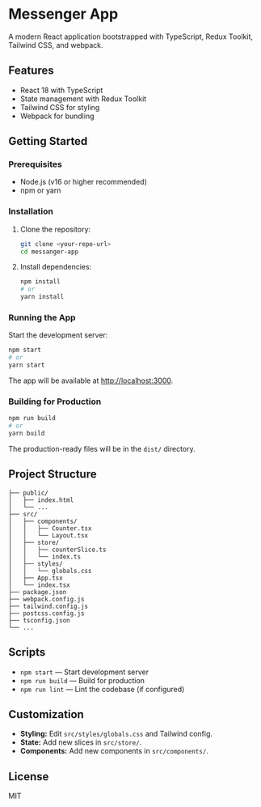 # Messenger App

A modern React application bootstrapped with TypeScript, Redux Toolkit, Tailwind CSS, and webpack.

## Features
- React 18 with TypeScript
- State management with Redux Toolkit
- Tailwind CSS for styling
- Webpack for bundling

## Getting Started

### Prerequisites
- Node.js (v16 or higher recommended)
- npm or yarn

### Installation

1. Clone the repository:
   ```sh
   git clone <your-repo-url>
   cd messanger-app
   ```
2. Install dependencies:
   ```sh
   npm install
   # or
   yarn install
   ```

### Running the App

Start the development server:
```sh
npm start
# or
yarn start
```
The app will be available at [http://localhost:3000](http://localhost:3000).

### Building for Production
```sh
npm run build
# or
yarn build
```
The production-ready files will be in the `dist/` directory.

## Project Structure
```
├── public/
│   ├── index.html
│   └── ...
├── src/
│   ├── components/
│   │   ├── Counter.tsx
│   │   └── Layout.tsx
│   ├── store/
│   │   ├── counterSlice.ts
│   │   └── index.ts
│   ├── styles/
│   │   └── globals.css
│   ├── App.tsx
│   └── index.tsx
├── package.json
├── webpack.config.js
├── tailwind.config.js
├── postcss.config.js
├── tsconfig.json
└── ...
```

## Scripts
- `npm start` — Start development server
- `npm run build` — Build for production
- `npm run lint` — Lint the codebase (if configured)

## Customization
- **Styling:** Edit `src/styles/globals.css` and Tailwind config.
- **State:** Add new slices in `src/store/`.
- **Components:** Add new components in `src/components/`.

## License
MIT 